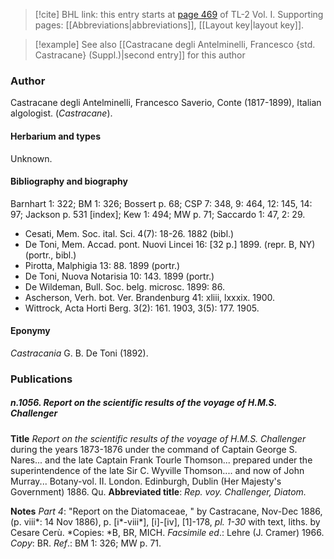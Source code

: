 > [!cite] BHL link: this entry starts at [page 469](https://www.biodiversitylibrary.org/item/103414#page/517/mode/1up) of TL-2 Vol. I.
> Supporting pages: [[Abbreviations|abbreviations]], [[Layout key|layout key]].

> [!example] See also [[Castracane degli Antelminelli, Francesco {std. Castracane} (Suppl.)|second entry]] for this author

### Author

Castracane degli Antelminelli, Francesco Saverio, Conte (1817-1899), Italian algologist. (*Castracane*).

#### Herbarium and types

Unknown.

#### Bibliography and biography

Barnhart 1: 322; BM 1: 326; Bossert p. 68; CSP 7: 348, 9: 464, 12: 145, 14: 97; Jackson p. 531 \[index\]; Kew 1: 494; MW p. 71; Saccardo 1: 47, 2: 29.
- Cesati, Mem. Soc. ital. Sci. 4(7): 18-26. 1882 (bibl.)
- De Toni, Mem. Accad. pont. Nuovi Lincei 16: \[32 p.\] 1899. (repr. B, NY) (portr., bibl.)
- Pirotta, Malphigia 13: 88. 1899 (portr.)
- De Toni, Nuova Notarisia 10: 143. 1899 (portr.)
- De Wildeman, Bull. Soc. belg. microsc. 1899: 86.
- Ascherson, Verh. bot. Ver. Brandenburg 41: xliii, lxxxix. 1900.
- Wittrock, Acta Horti Berg. 3(2): 161. 1903, 3(5): 177. 1905.

#### Eponymy

*Castracania* G. B. De Toni (1892).

### Publications

##### n.1056. Report on the scientific results of the voyage of H.M.S. Challenger

**Title**
*Report on the scientific results of the voyage of H.M.S. Challenger* during the years 1873-1876 under the command of Captain George S. Nares... and the late Captain Frank Tourle Thomson... prepared under the superintendence of the late Sir C. Wyville Thomson.... and now of John Murray... Botany-vol. II. London. Edinburgh, Dublin (Her Majesty's Government) 1886. Qu.
**Abbreviated title**: *Rep. voy. Challenger, Diatom.*

**Notes**
*Part 4*: "Report on the Diatomaceae, " by Castracane, Nov-Dec 1886, (p. viii\*: 14 Nov 1886), p. \[i\*-viii\*\], \[i\]-\[iv\], \[1\]-178, *pl. 1-30* with text, liths. by Cesare Cerù. *Copies: *B, BR, MICH.
*Facsimile ed*.: Lehre (J. Cramer) 1966. *Copy*: BR.
*Ref*.: BM 1: 326; MW p. 71.

